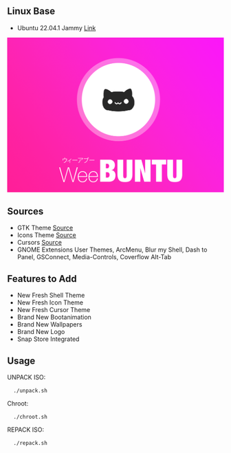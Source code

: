 ## Linux Base 
- Ubuntu 22.04.1 Jammy [Link](http://releases.ubuntu.com/jammy/)

<img src=https://github.com/Anemonastrum/RemasterUbuntu/blob/main/Wallpapers/banner.png width="auto" height="auto"/>

## Sources
- GTK Theme [Source](https://github.com/vinceliuice/WhiteSur-gtk-theme)
- Icons Theme [Source](https://github.com/yeyushengfan258/Reversal-icon-theme)
- Cursors [Source](https://github.com/vinceliuice/Vimix-cursors)
- GNOME Extensions User Themes, ArcMenu, Blur my Shell, Dash to Panel, GSConnect, Media-Controls, Coverflow Alt-Tab

## Features to Add
- New Fresh Shell Theme
- New Fresh Icon Theme
- New Fresh Cursor Theme
- Brand New Bootanimation
- Brand New Wallpapers
- Brand New Logo
- Snap Store Integrated

## Usage

UNPACK ISO:

      ./unpack.sh
      
Chroot:

      ./chroot.sh
      
REPACK ISO:

      ./repack.sh
